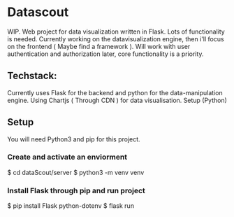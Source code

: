 # Datascout
WIP. Web project for data visualization written in Flask.  Lots of functionality is needed.  Currently working on the datavisualization engine, then i'll focus on the frontend ( Maybe find a framework ).  Will work with user authentication and authorization later, core functionality is a priority.

## Techstack:

Currently uses Flask for the backend and python for the data-manipulation engine. Using Chartjs ( Through CDN ) for data visualisation.
Setup (Python)

## Setup
You will need Python3 and pip for this project.

### Create and activate an enviorment
$ cd dataScout/server
$ python3 -m venv venv

### Install Flask through pip and run project
$ pip install Flask python-dotenv
$ flask run
